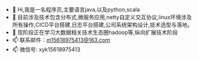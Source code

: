- 👋 Hi,我是一名程序员,主要语言java,以及python,scala
- 👀 目前涉及技术包含分布式,微服务应用,netty自定义交互协议,linux环境涉及所有操作,CICD平台搭建,日志平台搭建,公司系统架构设计,技术选型与落地。
- 🌱 现阶段正在学习大数据相关技术生态圈hadoop等,纵向扩展技术阶段
- 📫 联系邮件：m15618975413@163.com  
- 📫 微信号: xyk15618975413

<!---
mloine/mloine is a ✨ special ✨ repository because its `README.md` (this file) appears on your GitHub profile.
You can click the Preview link to take a look at your changes.
--->
